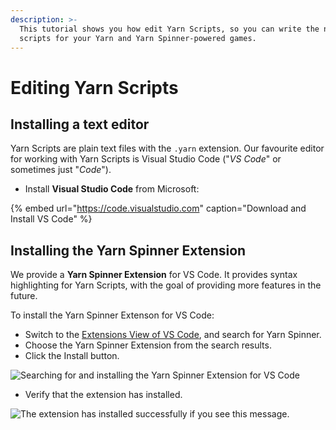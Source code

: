 ```yaml
---
description: >-
  This tutorial shows you how edit Yarn Scripts, so you can write the narrative
  scripts for your Yarn and Yarn Spinner-powered games.
---
```


# Editing Yarn Scripts

## Installing a text editor

Yarn Scripts are plain text files with the `.yarn` extension. Our favourite editor for working with Yarn Scripts is Visual Studio Code \("_VS Code_" or sometimes just "_Code_"\).

* Install **Visual Studio Code** from Microsoft:

{% embed url="https://code.visualstudio.com" caption="Download and Install VS Code" %}

## Installing the Yarn Spinner Extension

We provide a **Yarn Spinner Extension** for VS Code. It provides syntax highlighting for Yarn Scripts, with the goal of providing more features in the future.

To install the Yarn Spinner Extenson for VS Code:

* Switch to the [Extensions View of VS Code](https://code.visualstudio.com/docs/editor/extension-gallery), and search for Yarn Spinner.
* Choose the Yarn Spinner Extension from the search results.
* Click the Install button. 

![Searching for and installing the Yarn Spinner Extension for VS Code](../.gitbook/assets/screen-shot-2021-03-07-at-3.18.40-pm.png)

* Verify that the extension has installed.

![The extension has installed successfully if you see this message.](../.gitbook/assets/screen-shot-2021-03-07-at-3.22.45-pm.png)

